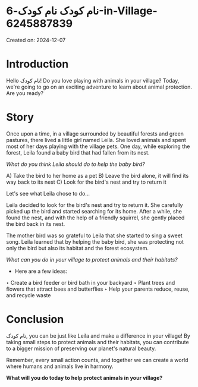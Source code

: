 # نام کودک نام کودک-6-in-Village-6245887839

Created on: 2024-12-07

**Introduction**
================

Hello نام کودک! Do you love playing with animals in your village? Today, we're going to go on an exciting adventure to learn about animal protection. Are you ready?

**Story**
==========

Once upon a time, in a village surrounded by beautiful forests and green pastures, there lived a little girl named Leila. She loved animals and spent most of her days playing with the village pets. One day, while exploring the forest, Leila found a baby bird that had fallen from its nest.

*What do you think Leila should do to help the baby bird?*

A) Take the bird to her home as a pet
B) Leave the bird alone, it will find its way back to its nest
C) Look for the bird's nest and try to return it

Let's see what Leila chose to do...

Leila decided to look for the bird's nest and try to return it. She carefully picked up the bird and started searching for its home. After a while, she found the nest, and with the help of a friendly squirrel, she gently placed the bird back in its nest.

The mother bird was so grateful to Leila that she started to sing a sweet song. Leila learned that by helping the baby bird, she was protecting not only the bird but also its habitat and the forest ecosystem.

*What can you do in your village to protect animals and their habitats?*

* Here are a few ideas:

‣ Create a bird feeder or bird bath in your backyard
‣ Plant trees and flowers that attract bees and butterflies
‣ Help your parents reduce, reuse, and recycle waste

**Conclusion**
==============

نام کودک, you can be just like Leila and make a difference in your village! By taking small steps to protect animals and their habitats, you can contribute to a bigger mission of preserving our planet's natural beauty.

Remember, every small action counts, and together we can create a world where humans and animals live in harmony.

**What will you do today to help protect animals in your village?**